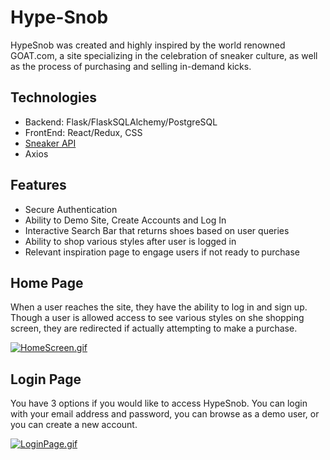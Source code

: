 # Hype-Snob

HypeSnob was created and highly inspired by the world renowned GOAT.com, a site 
specializing in the celebration of sneaker culture, as well as the process of 
purchasing and selling in-demand kicks. 

## Technologies
* Backend: Flask/FlaskSQLAlchemy/PostgreSQL
* FrontEnd: React/Redux, CSS
* [Sneaker API](api.thesneakerdatabase.com)
* Axios

## Features
* Secure Authentication
* Ability to Demo Site, Create Accounts and Log In
* Interactive Search Bar that returns shoes based on user queries
* Ability to shop various styles after user is logged in
* Relevant inspiration page to engage users if not ready to purchase

## Home Page
When a user reaches the site, they have the ability to log in and sign up. Though
a user is allowed access to see various styles on she shopping screen, they are
redirected if actually attempting to make a purchase.

[![HomeScreen.gif](https://s8.gifyu.com/images/HomeScreen.gif)](https://gifyu.com/image/gbdf)

## Login Page
You have 3 options if you would like to access HypeSnob. You can login with
your email address and password, you can browse as a demo user, or you can create
a new account.

[![LoginPage.gif](https://s8.gifyu.com/images/Screen-Recording-2020-08-29-at-10.49.44-AM.gif)](https://gifyu.com/image/gsXn)